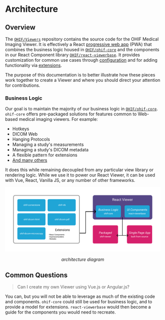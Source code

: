# Architecture

## Overview

The [`OHIF/Viewers`](https://github.com/OHIF/Viewers/tree/react) repository contains the source code for the OHIF Medical Imaging Viewer. It is effectively a React [progressive web app](https://developers.google.com/web/progressive-web-apps/) (PWA) that combines the business logic housed in [`OHIF/ohif-core`](https://github.com/OHIF/ohif-core) and the components in our React Component library [`OHIF/react-viewerbase`](https://github.com/OHIF/react-viewerbase). It provides customization for common use cases through [configuration](../essentials/configuration.md) and for adding functionality via [extensions](./extensions.md).

The purpose of this documentation is to better illustrate how these pieces work together to create a Viewer and where you should direct your attention for contributions.

### Business Logic

Our goal is to maintain the majority of our business logic in [`OHIF/ohif-core`](https://github.com/OHIF/ohif-core). `ohif-core` offers pre-packaged solutions for features common to Web-based medical imaging viewers. For example:

- Hotkeys
- DICOM Web
- Hanging Protocols
- Managing a study's measurements
- Managing a study's DICOM metadata
- A flexible pattern for extensions
- [And many others](https://github.com/OHIF/ohif-core/blob/master/src/index.js#L49-L69)

It does this while remaining decoupled from any particular view library or
rendering logic. While we use it to power our React Viewer, it can be used with Vue, React, Vanilla JS, or any number of other frameworks.

![Architecture Diagram](../assets/img/architecture-diagram.png)

<center><i>architecture diagram</i></center>

## Common Questions

> Can I create my own Viewer using Vue.js or Angular.js?

You can, but you will not be able to leverage as much of the existing code and components. `ohif-core` could still be used for business logic, and to provide a model for extensions. `react-viewerbase` would then become a guide for the components you would need to recreate.